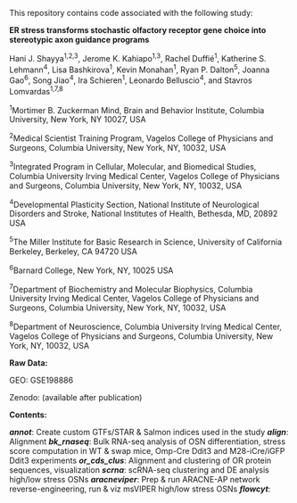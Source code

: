 This repository contains code associated with the following study:

**ER stress transforms stochastic olfactory receptor gene choice into stereotypic axon guidance programs**

Hani J. Shayya<sup>1,2,3</sup>, Jerome K. Kahiapo<sup>1,3</sup>, Rachel Duffié<sup>1</sup>, Katherine S. Lehmann<sup>4</sup>, Lisa Bashkirova<sup>1</sup>, Kevin Monahan<sup>1</sup>, Ryan P. Dalton<sup>5</sup>, Joanna Gao<sup>6</sup>, Song Jiao<sup>4</sup>, Ira Schieren<sup>1</sup>, Leonardo Belluscio<sup>4</sup>, and Stavros Lomvardas<sup>1,7,8</sup>

<sup>1</sup>Mortimer B. Zuckerman Mind, Brain and Behavior Institute, Columbia University, New York, NY 10027, USA

<sup>2</sup>Medical Scientist Training Program, Vagelos College of Physicians and Surgeons, Columbia University, New York, NY, 10032, USA

<sup>3</sup>Integrated Program in Cellular, Molecular, and Biomedical Studies, Columbia University Irving Medical Center, Vagelos College of Physicians and Surgeons, Columbia University, New York, NY, 10032, USA

<sup>4</sup>Developmental Plasticity Section, National Institute of Neurological Disorders and Stroke, National Institutes of Health, Bethesda, MD, 20892 USA

<sup>5</sup>The Miller Institute for Basic Research in Science, University of California Berkeley, Berkeley, CA 94720 USA

<sup>6</sup>Barnard College, New York, NY, 10025 USA 

<sup>7</sup>Department of Biochemistry and Molecular Biophysics, Columbia University Irving Medical Center, Vagelos College of Physicians and Surgeons, Columbia University, New York, NY, 10032, USA

<sup>8</sup>Department of Neuroscience, Columbia University Irving Medical Center, Vagelos College of Physicians and Surgeons, Columbia University, New York, NY, 10032, USA

**Raw Data:**

GEO: GSE198886

Zenodo: (available after publication)

**Contents:**

***annot***: Create custom GTFs/STAR & Salmon indices used in the study
***align***: Alignment
***bk_rnaseq***: Bulk RNA-seq analysis of OSN differentiation, stress score computation in WT & swap mice, Omp-Cre Ddit3 and M28-iCre/iGFP Ddit3 experiments
***or_cds_clus***: Alignment and clustering of OR protein sequences, visualization
***scrna***: scRNA-seq clustering and DE analysis high/low stress OSNs
***aracneviper***: Prep & run ARACNE-AP network reverse-engineering, run & viz msVIPER high/low stress OSNs
***flowcyt***: 
